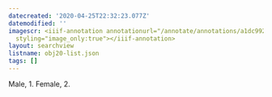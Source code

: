 ```yaml
---
datecreated: '2020-04-25T22:32:23.077Z'
datemodified: ''
imagescr: <iiif-annotation annotationurl="/annotate/annotations/a1dc9926-8744-11ea-ac9e-5254008afee6.json"
  styling="image_only:true"></iiif-annotation>
layout: searchview
listname: obj20-list.json
tags: []
---
```

Male, 1. Female, 2.